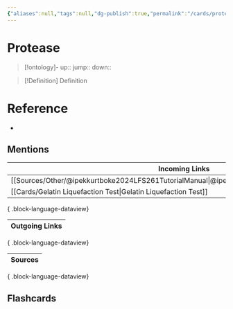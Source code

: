 ```yaml
---
{"aliases":null,"tags":null,"dg-publish":true,"permalink":"/cards/protease/","dgPassFrontmatter":true}
---
```


# Protease

> [!ontology]-
> up:: 
> jump:: 
> down:: 

> [!Definition] Definition

# Reference

- 

## Mentions

| Incoming Links                                                                                    |
| ------------------------------------------------------------------------------------------------- |
| [[Sources/Other/@ipekkurtboke2024LFS261TutorialManual\|@ipekkurtboke2024LFS261TutorialManual]] |
| [[Cards/Gelatin Liquefaction Test\|Gelatin Liquefaction Test]]                                 |

{ .block-language-dataview}

| Outgoing Links |
| -------------- |

{ .block-language-dataview}

| Sources |
| ------- |

{ .block-language-dataview}

## Flashcards